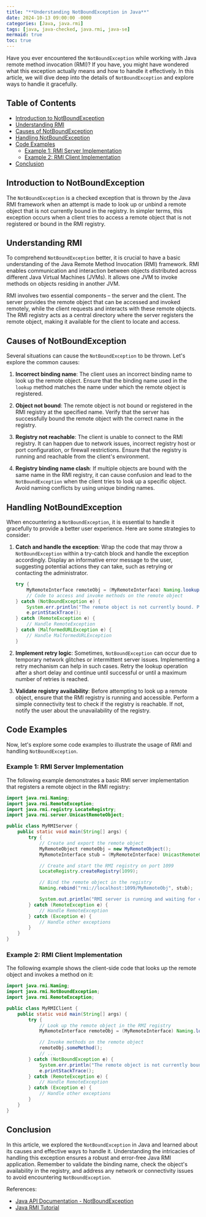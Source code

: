 ```yaml
---
title: "**Understanding NotBoundException in Java**"
date: 2024-10-13 09:00:00 -0000
categories: [Java, java.rmi]
tags: [java, java-checked, java.rmi, java-se]
mermaid: true
toc: true
---
```



Have you ever encountered the `NotBoundException` while working with Java remote method invocation (RMI)? If you have, you might have wondered what this exception actually means and how to handle it effectively. In this article, we will dive deep into the details of `NotBoundException` and explore ways to handle it gracefully.

## **Table of Contents**

- [Introduction to NotBoundException](#introduction-to-notboundexception)
- [Understanding RMI](#understanding-rmi)
- [Causes of NotBoundException](#causes-of-notboundexception)
- [Handling NotBoundException](#handling-notboundexception)
- [Code Examples](#code-examples)
   - [Example 1: RMI Server Implementation](#example-1-rmi-server-implementation)
   - [Example 2: RMI Client Implementation](#example-2-rmi-client-implementation)
- [Conclusion](#conclusion)

## **Introduction to NotBoundException**
The `NotBoundException` is a checked exception that is thrown by the Java RMI framework when an attempt is made to look up or unbind a remote object that is not currently bound in the registry. In simpler terms, this exception occurs when a client tries to access a remote object that is not registered or bound in the RMI registry.

## **Understanding RMI**
To comprehend `NotBoundException` better, it is crucial to have a basic understanding of the Java Remote Method Invocation (RMI) framework. RMI enables communication and interaction between objects distributed across different Java Virtual Machines (JVMs). It allows one JVM to invoke methods on objects residing in another JVM.

RMI involves two essential components – the server and the client. The server provides the remote object that can be accessed and invoked remotely, while the client requests and interacts with these remote objects. The RMI registry acts as a central directory where the server registers the remote object, making it available for the client to locate and access.

## **Causes of NotBoundException**
Several situations can cause the `NotBoundException` to be thrown. Let's explore the common causes:

1. **Incorrect binding name**: The client uses an incorrect binding name to look up the remote object. Ensure that the binding name used in the `lookup` method matches the name under which the remote object is registered.

2. **Object not bound**: The remote object is not bound or registered in the RMI registry at the specified name. Verify that the server has successfully bound the remote object with the correct name in the registry.

3. **Registry not reachable**: The client is unable to connect to the RMI registry. It can happen due to network issues, incorrect registry host or port configuration, or firewall restrictions. Ensure that the registry is running and reachable from the client's environment.

4. **Registry binding name clash**: If multiple objects are bound with the same name in the RMI registry, it can cause confusion and lead to the `NotBoundException` when the client tries to look up a specific object. Avoid naming conflicts by using unique binding names.

## **Handling NotBoundException**
When encountering a `NotBoundException`, it is essential to handle it gracefully to provide a better user experience. Here are some strategies to consider:

1. **Catch and handle the exception**: Wrap the code that may throw a `NotBoundException` within a try-catch block and handle the exception accordingly. Display an informative error message to the user, suggesting potential actions they can take, such as retrying or contacting the administrator.

   ```java
   try {
       MyRemoteInterface remoteObj = (MyRemoteInterface) Naming.lookup("rmi://localhost:1099/MyRemoteObj");
       // Code to access and invoke methods on the remote object
   } catch (NotBoundException e) {
       System.err.println("The remote object is not currently bound. Please check the server configuration.");
       e.printStackTrace();
   } catch (RemoteException e) {
       // Handle RemoteException
   } catch (MalformedURLException e) {
       // Handle MalformedURLException
   }
   ```

2. **Implement retry logic**: Sometimes, `NotBoundException` can occur due to temporary network glitches or intermittent server issues. Implementing a retry mechanism can help in such cases. Retry the lookup operation after a short delay and continue until successful or until a maximum number of retries is reached.

3. **Validate registry availability**: Before attempting to look up a remote object, ensure that the RMI registry is running and accessible. Perform a simple connectivity test to check if the registry is reachable. If not, notify the user about the unavailability of the registry.

## **Code Examples**
Now, let's explore some code examples to illustrate the usage of RMI and handling `NotBoundException`.

### **Example 1: RMI Server Implementation**
The following example demonstrates a basic RMI server implementation that registers a remote object in the RMI registry:

```java
import java.rmi.Naming;
import java.rmi.RemoteException;
import java.rmi.registry.LocateRegistry;
import java.rmi.server.UnicastRemoteObject;

public class MyRMIServer {
    public static void main(String[] args) {
        try {
            // Create and export the remote object
            MyRemoteObject remoteObj = new MyRemoteObject();
            MyRemoteInterface stub = (MyRemoteInterface) UnicastRemoteObject.exportObject(remoteObj, 0);

            // Create and start the RMI registry on port 1099
            LocateRegistry.createRegistry(1099);

            // Bind the remote object in the registry
            Naming.rebind("rmi://localhost:1099/MyRemoteObj", stub);

            System.out.println("RMI server is running and waiting for client requests.");
        } catch (RemoteException e) {
            // Handle RemoteException
        } catch (Exception e) {
            // Handle other exceptions
        }
    }
}
```

### **Example 2: RMI Client Implementation**
The following example shows the client-side code that looks up the remote object and invokes a method on it:

```java
import java.rmi.Naming;
import java.rmi.NotBoundException;
import java.rmi.RemoteException;

public class MyRMIClient {
    public static void main(String[] args) {
        try {
            // Look up the remote object in the RMI registry
            MyRemoteInterface remoteObj = (MyRemoteInterface) Naming.lookup("rmi://localhost:1099/MyRemoteObj");

            // Invoke methods on the remote object
            remoteObj.someMethod();
            // ...
        } catch (NotBoundException e) {
            System.err.println("The remote object is not currently bound. Please check the server configuration.");
            e.printStackTrace();
        } catch (RemoteException e) {
            // Handle RemoteException
        } catch (Exception e) {
            // Handle other exceptions
        }
    }
}
```

## **Conclusion**
In this article, we explored the `NotBoundException` in Java and learned about its causes and effective ways to handle it. Understanding the intricacies of handling this exception ensures a robust and error-free Java RMI application. Remember to validate the binding name, check the object's availability in the registry, and address any network or connectivity issues to avoid encountering `NotBoundException`.

References:
- [Java API Documentation - NotBoundException](https://docs.oracle.com/en/java/javase/11/docs/api/java.rmi/java/rmi/NotBoundException.html)
- [Java RMI Tutorial](https://docs.oracle.com/javase/tutorial/rmi/index.html)